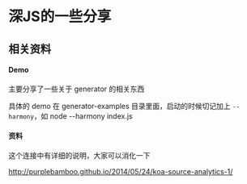 # 深JS的一些分享

## 相关资料

#### Demo
主要分享了一些关于 generator 的相关东西

具体的 demo 在 generator-examples 目录里面，启动的时候切记加上 `--harmony`，如 node --harmony index.js


#### 资料

这个连接中有详细的说明，大家可以消化一下

http://purplebamboo.github.io/2014/05/24/koa-source-analytics-1/